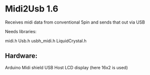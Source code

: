 # Midi2Usb 1.6

Receives midi data from conventional 5pin and sends that out via USB

Needs libraries:

midi.h
Usb.h
usbh_midi.h
LiquidCrystal.h

## Hardware:

Arduino
Midi shield 
USB Host
LCD display (here 16x2 is used)



